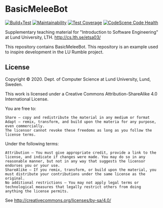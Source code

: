 # BasicMeleeBot
[![Build+Test](https://github.com/lunduniversity-etsa03-2021/basicmeleebot/workflows/Build+Test/badge.svg)](https://github.com/lunduniversity-etsa03-2021/basicmeleebot/actions?query=workflow%3ABuild+Test+branch%3Amaster)
[![Maintainability](https://api.codeclimate.com/v1/badges/9430e0281aa919dd591f/maintainability)](https://codeclimate.com/github/lunduniversity-etsa03-2020/basicmeleebot/maintainability)
[![Test Coverage](https://api.codeclimate.com/v1/badges/9430e0281aa919dd591f/test_coverage)](https://codeclimate.com/github/lunduniversity-etsa03-2020/basicmeleebot/test_coverage)
[![CodeScene Code Health](https://codescene.io/projects/7292/status-badges/code-health)](https://codescene.io/projects/7292)

Supplementary teaching material for "Introduction to Software Engineering" at Lund University, LTH. http://cs.lth.se/etsa03/

This repository contains BasicMeleeBot. This repository is an example used to inspire development in the LU Rumble project.

## License

Copyright © 2020. Dept. of Computer Science at Lund University, Lund, Sweden.

This work is licensed under a Creative Commons Attribution-ShareAlike 4.0 International License.

You are free to:

    Share — copy and redistribute the material in any medium or format
    Adapt — remix, transform, and build upon the materia for any purpose, even commercially.
    The licensor cannot revoke these freedoms as long as you follow the license terms.

Under the following terms:

    Attribution — You must give appropriate credit, provide a link to the license, and indicate if changes were made. You may do so in any reasonable manner, but not in any way that suggests the licensor endorses you or your use.
    ShareAlike — If you remix, transform, or build upon the material, you must distribute your contributions under the same license as the original.
    No additional restrictions — You may not apply legal terms or technological measures that legally restrict others from doing anything the license permits.

See http://creativecommons.org/licenses/by-sa/4.0/
